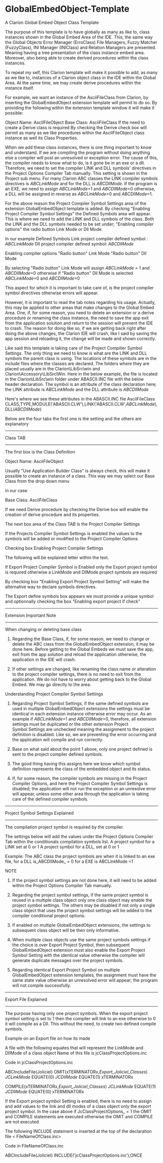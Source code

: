 # GlobalEmbedObject-Template
A Clarion Global Embed Object Class Template 

The purpose of this template is to have globally as many as like to, class instances shown in the Global Embed Area 
of the IDE. This, the same way the Global Objects Error Manager (ErroClass) File Managers, Fuzzy Matcher (FuzzyClass),
INI Manager (INIClass) and Relation Managers are presented. Meaning having a tree presentation of the class instance
embed area. Moreover, also being able to create derived procedures within the class instances.

To repeat my self, this Clarion template will make it possible to add, as many as we like to, instances of a Clarion
object class in the IDE within the Global Area. At the same time, we may create derive procedures within the instance 
itself. 

For example, we want an instance of the AsciiFileClass from Clarion, by inserting the GlobalEmbedObject
extension template will permit to do so. By providing the following within the extension template window it will make
it possible:

Object Name: AscIIFileObject
Base Class:  AsciiFileClass
If the need to create a Derive class is required 
By checking the Derive check box will permit as many as we like procedures within the AscIIFileObject class instance
as well its Class Properties.

When we add these class instances, there is one thing important to know and understand. If we are compiling the program
without doing anything else a compiler will post an unresolved or exception error. The cause of this, the compiler
needs to know what to do, is it gone be in an exe or a dll. Therefore, we need to set the compiler  LINK and DLL
symbols' directives in the Project Options Compiler Tab manually. This setting is shown in the Project sub menu.
For many Clarion ABC classes the LINK compiler symbols directives is _ABCLinkMode_ and for the DLL is _ABCDllMode_. 
If the program is an EXE, we need to assign _ABCLinkMode_=1 and _ABCDllMode_=0 otherwise, a DLL will be assigned in reverse
as _ABCLinkMode_=0 and _ABCDllMode_=1.

For the above reason the Project Compiler Symbol Settings area of the extension GlobalEmbedObject template is added.
By checking "Enabling Project Compiler Symbol Settings" the Defined Symbols area will appear. This  is where we need
to add the LINK and DLL symbols of the class. Both the LINK and the DLL symbols needed to be set under;
"Enabling compiler options" the radio button Link Mode or Dll Mode.

In our example
Defined Symbols
Link project compiler defined symbol : _ABCLinkMode_
Dll project compiler defined symbol:    _ABCDllMode_

Enabling compiler options
"Radio button" Link Mode
"Radio button" Dll Mode 

By selecting "Radio button" Link Mode will assign _ABCLinkMode_ = 1 and _ABCDllMode_=0 otherwise if
"Radio button" Dll Mode is selected _ABCLinkMode_=0 and _ABCDllMode_=0

This aspect for which it is important to take care of, is the project compiler symbol directives otherwise errors will
appear.

However, it is important to read the tab notes regarding his usage. Actually, this may be applied to other areas
that make changes to the Global Embed Area. One, if, for some reason, you need to delete an extension or a derive 
procedure or renaming the class instance, the need to save the app exit from the application solution and return 
to the session will prevent the IDE to crash. The reason for doing like so, if we are getting back right after
doing the above changes, the Clarion IDE will crash, like I said by saving the app session and reloading it,
the change will be made and shown correctly.

Like said this template is taking care of the Project Compilier Symbol Settings. The only thing we need to know is 
what are the LINK and DLL symbols the parent class is using. The locations of these symbols are in the include files
where the classes are declared. The folders where they are placed usually are in the Clarion\LibSrc\win and 
Clarion\Accessory\LibSrc\Win. Here in the below example, the file is located in the Clarion\LibSrc\win folder
under ABASCII.INC file with the below header declaration. The symbol is an attribute of the class declaration
here; the LINK attribute is _ABCLinkMode_ and the DLL attribute is _ABCDllMode_ 

Here's where we see these attributes in the ABASCII.INC file
AsciiFileClass      CLASS,TYPE,MODULE('ABASCII.CLW'),LINK('ABASCII.CLW',_ABCLinkMode_),DLL(_ABCDllMode_)

Below are the four tabs the first one is the setting and the others are explanatory

_____________________________________________________________________________________________________________________________
Class TAB
_____________________________________________________________________________________________________________________________

The first box is the Class Definition

Object Name:  <NameOfTheClassInstance> AsciiFileObject

Usually "Use Application Builder Class" is always check,  this will make it possible to create an instance of a class. This way we may select our Base Class from the drop down menu

in our case

Base Class: AsciiFileClass

If we need Derive procedure by checking the Derive box will enable the creation of derive procedure and its properties.

The next box area of the Class TAB is the Project Compiler Settings

If the Projects Compiler Symbol Settings is enabled the values to the symbols will be added or modified to the Project
Compiler Options

Checking box Enabling Project Compiler Settings

The following will be explained letter within the text.

If  Export Project Compiler Symbol is Enabled only the Export project symbol is required 
otherwise a LinkMode and DllMode project symbols are required

By checking box "Enabling Export Project Symbol Setting" will make the alternative way to declare symbols directives.

The Export define symbols box appears we must provide a unique symbol and optionnally checking the box "Enabling export project if check"

_____________________________________________________________________________________________________________________________
Extension Important Note
_____________________________________________________________________________________________________________________________

 When changing or deleting base class

 1) Regarding the Base Class, if, for some reason, we need to change or delete the ABC class from the GlobalEmbedObject extension, it may be    
       done here. Before getting to the Global Embeds we must save the app, exit from the app solution and reload the application otherwise, the  
        application in the IDE will crash.

 2) If other settings are changed, like renaming the class name or alteration to the project compiler settings, there is no need to exit from the 
      application. We do not have to worry about getting back to the Global Embed. We may go directly to the area.

Understanding Project Compiler Symbol Settings

 1) Regarding Project Symbol Settings, if the same defined symbols are used in multiple GlobalEmbedObject extensions the settings must be 
      identical in each extension instance otherwise error may occur.
      As an example if _ABCLinkMode_=1 and _ABCDIIMode_=0, therefore, all extension settings must be duplicated or the other extension Project     
      Symbol Settings are unchecked meaning the assignment to the project definition is disabled. Like so, we are preventing the error occurring and 
      the application will compile and run correctly.

 2) Base on what said about the point 1 above, only one project defined is sent to the project compiler defined symbols.

 3) The good thing having this assigns here we know which symbol definition represents the class of the embedded object and its status.

 4)  If, for some reason, the compiler symbols are missing in the Project Compiler Options, and here the Project Compiler Symbol Settings is 
       disabled; the application will not run the exception or an unresolve error will appear, unless some other area through the application is taking 
       care of the defined compiler symbols.

_____________________________________________________________________________________________________________________________
Project Symbol Settings Explained
_____________________________________________________________________________________________________________________________

 The compilation project symbol is required by the compiler.

The settings below will add the values under the Project Options Compiler Tab within the conditionals compilation symbols list.
A project symbol for a LINK set at 0 or 1 
A project symbol for a DLL, set at 0 or 1

Example:
The ABC class the project symbols are when it is linked to an exe file, 
for a DLL is_ABCDIIMode_ = 0 
for a EXE is ABCLinkMode =1

NOTE

 1) If the project symbol settings are not done here, it will need to be added within the Project Options Compiler Tab manually.

 2) Regarding the project symbol settings, if the same project symbol is reused in a multiple class object only one class object may 
      enable the project symbol settings. The others may be disabled if not only a single class object that uses the project symbol 
      settings will be added to the compiler conditional project options.

 3) If enabled on multiple GlobalEmbedObject extensions, the settings to subsequent class object will be then only informative.

 4) When multiple class objects use the same project symbols settings if the choice is over Export Project Symbol, then subsequent 
      GlobalEmbedObject extension must also enable the Export Project Symbol Setting with the identical value otherwise the 
      compiler will generate duplicate messages over the project symbols.

 5) Regarding identical Export Project Symbol on multiple GlobalEmbedObject extension templates, the assignment must have the 
      same state value otherwise an unresolved error will appear; the program will not compile successfully.

_____________________________________________________________________________________________________________________________
Export File Explained
_____________________________________________________________________________________________________________________________

 

The purpose having only one project symbols. When the export project symbol setting is set to 1 then the compiler will link to an exe otherwise to 0 it will compile as a Dll. This without the need, to create two defined compile symbols.

Example on an Export file on how its made

A file with the following equates that will represent the LinkMode and DIIMode of a class object Name of this file is jcClassProjectOptions.inc

Code in jcClassProjectOptions.inc 

ABCIncludeFile(Joliciel)
  OMIT(xTERMINATORx,_Export_Joliciel_Classes_) 
_JCLinkMode_  EQUATE(0)
_JCDIIMode_    EQUATE(1) 
xTERMINATORx

COMPILE(xTERMINATORx,_Export_Joliciel_Classes_)
_JCLinkMode_ EQUATE(1)
_JCDIIMode_   EQUATE(0) 
xTERMINATORx


If the Export project symbol Setting is enabled, there is no need to assign and add values to the link and dll modes of a class object only the export project symbol. In the case above if JcClassProjectOptions_ = 1 the OMIT and COMPILE statements are executed otherwise the OMIT and COMPILE are not executed

The following INCLUDE statement is inserted at the top of the declaration file < FileNameOfClass.inc>

Code in FileNameOfClass.inc

ABCIncludeFile(Joliciel)
               INCLUDE('jcClassProjectOptions.inc’),ONCE

